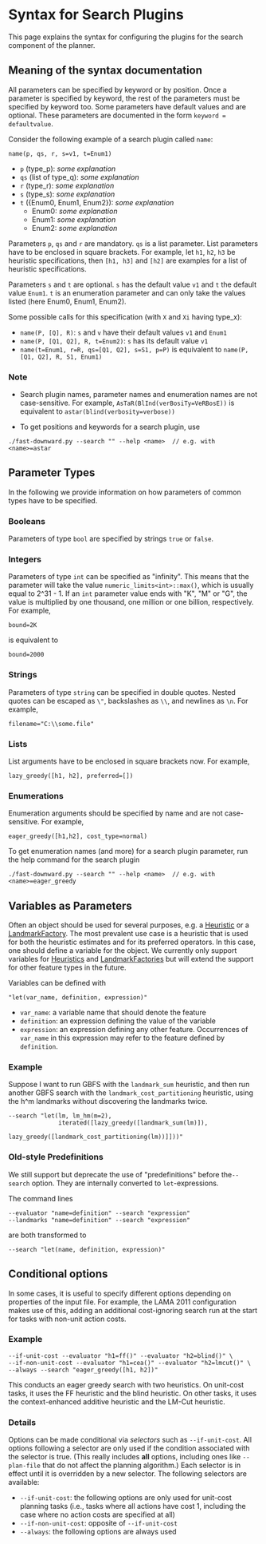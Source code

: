 # Syntax for Search Plugins

This page explains the syntax for configuring the plugins for the search
component of the planner. 

## Meaning of the syntax documentation

All parameters can be specified by keyword or by position. Once a parameter is
specified by keyword, the rest of the parameters must be specified by keyword
too. Some parameters have default values and are optional. These parameters are
documented in the form `keyword = defaultvalue`.

Consider the following example of a search plugin called `name`:

    name(p, qs, r, s=v1, t=Enum1)

-   `p` (type_p): _some explanation_
-   `qs` (list of type_q): _some explanation_
-   `r` (type_r): _some explanation_
-   `s` (type_s): _some explanation_
-   `t` ({Enum0, Enum1, Enum2}): _some explanation_
    -   Enum0: _some explanation_
    -   Enum1: _some explanation_
    -   Enum2: _some explanation_

Parameters `p`, `qs` and `r` are mandatory. `qs` is a list parameter. List
parameters have to be enclosed in square brackets. For example, let `h1`, `h2`,
`h3` be heuristic specifications, then `[h1, h3]` and `[h2]` are examples for
a list of heuristic specifications.

Parameters `s` and `t` are optional. `s` has the default value `v1` and `t` the
default value `Enum1`. `t` is an enumeration parameter and can only take the
values listed (here Enum0, Enum1, Enum2).

Some possible calls for this specification (with `X` and `Xi` having type_x):

-   `name(P, [Q], R)`: `s` and `v` have their default values `v1` and `Enum1`
-   `name(P, [Q1, Q2], R, t=Enum2)`: `s` has its default value `v1`
-   `name(t=Enum1, r=R, qs=[Q1, Q2], s=S1, p=P)` is equivalent to
    `name(P, [Q1, Q2], R, S1, Enum1)`

### Note

-   Search plugin names, parameter names and enumeration names are not case-sensitive. For example, `AsTaR(BlInd(verBosiTy=VeRBosE))`
is equivalent to `astar(blind(verbosity=verbose))`


-   To get positions and keywords for a search plugin, use

```
./fast-downward.py --search "" --help <name>  // e.g. with <name>=astar
```

## Parameter Types
In the following we provide information on how parameters of common types have to be specified.

### Booleans

Parameters of type `bool` are specified by strings `true` or `false`.

### Integers

Parameters of type `int` can be specified as "infinity". This means that the
parameter will take the value `numeric_limits<int>::max()`, which is usually
equal to 2^31 - 1. If an `int` parameter value ends with "K", "M" or "G", the
value is multiplied by one thousand, one million or one billion, respectively. For example,

    bound=2K

is equivalent to 

    bound=2000

### Strings

Parameters of type `string` can be specified in double quotes. Nested quotes
can be escaped as `\"`, backslashes as `\\`, and newlines as `\n`. For example,

    filename="C:\\some.file"

### Lists

List arguments have to be enclosed in square brackets now. For example,

    lazy_greedy([h1, h2], preferred=[])

### Enumerations

Enumeration arguments should be specified by name and are not case-sensitive. For example,

    eager_greedy([h1,h2], cost_type=normal)

To get enumeration names (and more) for a search plugin parameter, run the help command for the search plugin

    ./fast-downward.py --search "" --help <name>  // e.g. with <name>=eager_greedy

## Variables as Parameters

Often an object should be used for several purposes, e.g. a
[Heuristic](search/Evaluator.md) or a [LandmarkFactory](search/LandmarkFactory.md).
The most prevalent use case is a heuristic that is used for both the heuristic
estimates and for its preferred operators. In this case, one should define
a variable for the object. We currently only support variables for
[Heuristics](search/Evaluator.md) and [LandmarkFactories](search/LandmarkFactory.md)
but will extend the support for other feature types in the future.

Variables can be defined with

    "let(var_name, definition, expression)"

-   `var_name`: a variable name that should denote the feature
-   `definition`: an expression defining the value of the variable
-   `expression`: an expression defining any other feature.
    Occurrences of `var_name` in this expression may refer to the feature
    defined by `definition`.

### Example

Suppose I want to run GBFS with the `landmark_sum` heuristic, and then run
another GBFS search with the `landmark_cost_partitioning` heuristic, using the
h^m landmarks without discovering the landmarks twice.

```
--search "let(lm, lm_hm(m=2), 
              iterated([lazy_greedy([landmark_sum(lm)]),
                        lazy_greedy([landmark_cost_partitioning(lm))]]))"
```

### Old-style Predefinitions

We still support but deprecate the use of "predefinitions" before the`--search`
option. They are internally converted to `let`-expressions.

The command lines

    --evaluator "name=definition" --search "expression"
    --landmarks "name=definition" --search "expression"

are both transformed to

    --search "let(name, definition, expression)"

## Conditional options

In some cases, it is useful to specify different options depending on
properties of the input file. For example, the LAMA 2011 configuration
makes use of this, adding an additional cost-ignoring search run at the
start for tasks with non-unit action costs.

### Example

    --if-unit-cost --evaluator "h1=ff()" --evaluator "h2=blind()" \
    --if-non-unit-cost --evaluator "h1=cea()" --evaluator "h2=lmcut()" \
    --always --search "eager_greedy([h1, h2])"

This conducts an eager greedy search with two heuristics. On unit-cost
tasks, it uses the FF heuristic and the blind heuristic. On other tasks,
it uses the context-enhanced additive heuristic and the LM-Cut
heuristic.

### Details

Options can be made conditional via *selectors* such as
`--if-unit-cost`. All options following a selector are only used if
the condition associated with the selector is true. (This really
includes **all** options, including ones like `--plan-file` that do
not affect the planning algorithm.) Each selector is in effect until it
is overridden by a new selector. The following selectors are available:

-   `--if-unit-cost`: the following options are only used for
    unit-cost planning tasks (i.e., tasks where all actions have cost 1,
    including the case where no action costs are specified at all)
-   `--if-non-unit-cost`: opposite of `--if-unit-cost`
-   `--always`: the following options are always used
